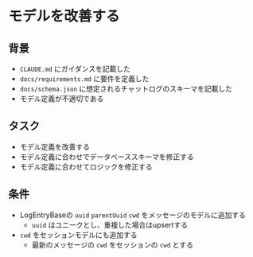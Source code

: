 # モデルを改善する

## 背景

- `CLAUDE.md` にガイダンスを記載した
- `docs/requirements.md` に要件を定義した
- `docs/schema.json` に想定されるチャットログのスキーマを記載した
- モデル定義が不適切である

## タスク

- モデル定義を改善する
- モデル定義に合わせでデータベーススキーマを修正する
- モデル定義に合わせてロジックを修正する

## 条件

- LogEntryBaseの `uuid` `parentUuid` `cwd` をメッセージのモデルに追加する
    - `uuid` はユニークとし、重複した場合はupsertする
- `cwd` をセッションモデルにも追加する
    - 最新のメッセージの `cwd` をセッションの `cwd` とする
